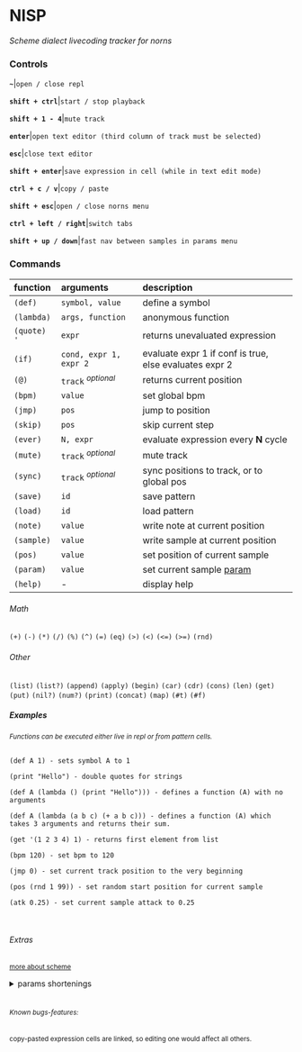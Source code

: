 # NISP
*Scheme dialect livecoding tracker for norns*


### Controls

**`~`**|`open / close repl`

**`shift + ctrl`**|`start / stop playback`

**`shift + 1 - 4`**|`mute track`

**`enter`**|`open text editor (third column of track must be selected)`

**`esc`**|`close text editor`

**`shift + enter`**|`save expression in cell (while in text edit mode)`

**`ctrl + c / v`**|`copy / paste`

**`shift + esc`**|`open / close norns menu`

**`ctrl + left / right`**|`switch tabs`

**`shift + up / down`**|`fast nav between samples in params menu`


### Commands

| function     |       arguments         |  description                                                
|:-------------|:------------------------|:-----------------------------------------------------------
| `(def)`      | `symbol, value`         | define a symbol                                             | 
| `(lambda)`   | `args, function`        | anonymous function                                          |
| `(quote)` `'`| `expr`                  | returns unevaluated expression                              |
| `(if)`       | `cond, expr 1, expr 2`  | evaluate expr 1 if conf is true, else evaluates expr 2      |  
| `(@)`        | `track`  *<sup>optional*| returns current position                                    |
| `(bpm)`      | `value`                 | set global bpm                                              |       
| `(jmp)`      | `pos`                   | jump to position                                            |
| `(skip)`     | `pos`                   | skip current step                                           |               
| `(ever)`     | `N, expr`               | evaluate expression every **N** cycle                       |              
| `(mute)`     | `track` *<sup>optional* | mute track                                                  |             
| `(sync)`     | `track` *<sup>optional* | sync positions to track, or to global pos                   |            
| `(save)`     | `id`                    | save pattern                                                |           
| `(load)`     | `id`                    | load pattern                                                |          
| `(note)`     | `value`                 | write note at current position                              |
| `(sample)`   | `value`                 | write sample at current position                            |
| `(pos)`      | `value`                 | set position of current sample                              |
| `(param)`    | `value`                 | set current sample [param](#extras)                         |
| `(help)`     |   -                     | display help                                                |

###### Math
`(+)`  `(-)` `(*)` `(/)` `(%)`  `(^)` `(=)` `(eq)` `(>)` `(<)` `(<=)` `(>=)` `(rnd)`
###### Other
`(list)` `(list?)` `(append)` `(apply)` `(begin)` `(car)` `(cdr)` `(cons)` 
`(len)` `(get)`  `(put)`  `(nil?)` `(num?)` `(print)` `(concat)` `(map)` `(#t)` `(#f)`


##### Examples
*<sup>Functions can be executed either live in repl or from pattern cells.*

 ```common-lisp

(def A 1) - sets symbol A to 1

(print "Hello") - double quotes for strings

(def A (lambda () (print "Hello"))) - defines a function (A) with no arguments

(def A (lambda (a b c) (+ a b c))) - defines a function (A) which takes 3 arguments and returns their sum.

(get '(1 2 3 4) 1) - returns first element from list

(bpm 120) - set bpm to 120

(jmp 0) - set current track position to the very beginning

(pos (rnd 1 99)) - set random start position for current sample

(atk 0.25) - set current sample attack to 0.25
```
<br>

###### Extras
<sup>[more about scheme](http://www.shido.info/lisp/idx_scm_e.html)

<details>
 <summary>params shortenings</summary>

    atk  - amp_env_attack
    dec - amp_env_decay
    sus - amp_env_sustain
    rel - amp_env_release
    detune - detune_cents
    strtch - by_percentage
    ctf - filter_freq
    res - filter_resonance
    ftype - filter_type
    qlt - quality
    fm-lfo1 - freq_mod_lfo_1
    fm-lfo2 - freq_mod_lfo_2
    f-lfo1 - filter_freq_mod_lfo_1
    f-lfo2 - filter_freq_mod_lfo_2
    p-lfo1 - pan_mod_lfo_1
    p-lfo2 - pan_mod_lfo_2
    a-lfo1 - amp_mod_lfo_1 
    a-lfo2 - amp_mod_lfo_2
    fm-env - freq_mod_env
    f-fm-env - filter_freq_mod_env
    f-fm-vel - filter_freq_mod_vel
    f-fm-pr - filter_freq_mod_pressure
    f-track - filter_tracking
    p-env - pan_mod_env
    m-atk - mod_env_attack
    m-dec - mod_env_decay 
    m-sus - mod_env_sustain
    m-rel - mod_env_release

</details> 



<br>


###### <sup>Known bugs-features:

<sup>copy-pasted expression cells are linked, so editing one would affect all others.

